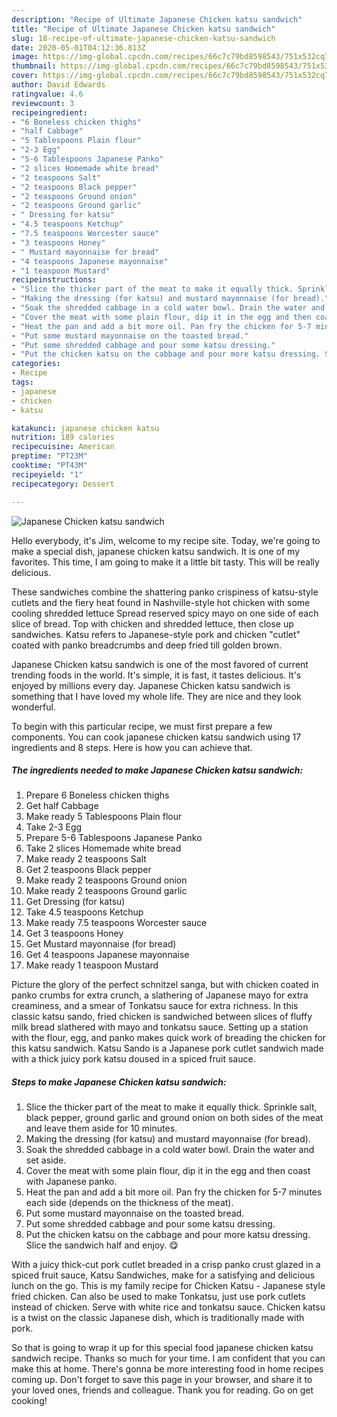 ```yaml
---
description: "Recipe of Ultimate Japanese Chicken katsu sandwich"
title: "Recipe of Ultimate Japanese Chicken katsu sandwich"
slug: 18-recipe-of-ultimate-japanese-chicken-katsu-sandwich
date: 2020-05-01T04:12:36.813Z
image: https://img-global.cpcdn.com/recipes/66c7c79bd8598543/751x532cq70/japanese-chicken-katsu-sandwich-recipe-main-photo.jpg
thumbnail: https://img-global.cpcdn.com/recipes/66c7c79bd8598543/751x532cq70/japanese-chicken-katsu-sandwich-recipe-main-photo.jpg
cover: https://img-global.cpcdn.com/recipes/66c7c79bd8598543/751x532cq70/japanese-chicken-katsu-sandwich-recipe-main-photo.jpg
author: David Edwards
ratingvalue: 4.6
reviewcount: 3
recipeingredient:
- "6 Boneless chicken thighs"
- "half Cabbage"
- "5 Tablespoons Plain flour"
- "2-3 Egg"
- "5-6 Tablespoons Japanese Panko"
- "2 slices Homemade white bread"
- "2 teaspoons Salt"
- "2 teaspoons Black pepper"
- "2 teaspoons Ground onion"
- "2 teaspoons Ground garlic"
- " Dressing for katsu"
- "4.5 teaspoons Ketchup"
- "7.5 teaspoons Worcester sauce"
- "3 teaspoons Honey"
- " Mustard mayonnaise for bread"
- "4 teaspoons Japanese mayonnaise"
- "1 teaspoon Mustard"
recipeinstructions:
- "Slice the thicker part of the meat to make it equally thick. Sprinkle salt, black pepper, ground garlic and ground onion on both sides of the meat and leave them aside for 10 minutes."
- "Making the dressing (for katsu) and mustard mayonnaise (for bread)."
- "Soak the shredded cabbage in a cold water bowl. Drain the water and set aside."
- "Cover the meat with some plain flour, dip it in the egg and then coast with Japanese panko."
- "Heat the pan and add a bit more oil. Pan fry the chicken for 5-7 minutes each side (depends on the thickness of the meat)."
- "Put some mustard mayonnaise on the toasted bread."
- "Put some shredded cabbage and pour some katsu dressing."
- "Put the chicken katsu on the cabbage and pour more katsu dressing. Slice the sandwich half and enjoy. 😋"
categories:
- Recipe
tags:
- japanese
- chicken
- katsu

katakunci: japanese chicken katsu 
nutrition: 189 calories
recipecuisine: American
preptime: "PT23M"
cooktime: "PT43M"
recipeyield: "1"
recipecategory: Dessert

---
```



![Japanese Chicken katsu sandwich](https://img-global.cpcdn.com/recipes/66c7c79bd8598543/751x532cq70/japanese-chicken-katsu-sandwich-recipe-main-photo.jpg)

Hello everybody, it's Jim, welcome to my recipe site. Today, we're going to make a special dish, japanese chicken katsu sandwich. It is one of my favorites. This time, I am going to make it a little bit tasty. This will be really delicious.

These sandwiches combine the shattering panko crispiness of katsu-style cutlets and the fiery heat found in Nashville-style hot chicken with some cooling shredded lettuce Spread reserved spicy mayo on one side of each slice of bread. Top with chicken and shredded lettuce, then close up sandwiches. Katsu refers to Japanese-style pork and chicken &#34;cutlet&#34; coated with panko breadcrumbs and deep fried till golden brown.

Japanese Chicken katsu sandwich is one of the most favored of current trending foods in the world. It's simple, it is fast, it tastes delicious. It's enjoyed by millions every day. Japanese Chicken katsu sandwich is something that I have loved my whole life. They are nice and they look wonderful.


To begin with this particular recipe, we must first prepare a few components. You can cook japanese chicken katsu sandwich using 17 ingredients and 8 steps. Here is how you can achieve that.

<!--inarticleads1-->

##### The ingredients needed to make Japanese Chicken katsu sandwich:

1. Prepare 6 Boneless chicken thighs
1. Get half Cabbage
1. Make ready 5 Tablespoons Plain flour
1. Take 2-3 Egg
1. Prepare 5-6 Tablespoons Japanese Panko
1. Take 2 slices Homemade white bread
1. Make ready 2 teaspoons Salt
1. Get 2 teaspoons Black pepper
1. Make ready 2 teaspoons Ground onion
1. Make ready 2 teaspoons Ground garlic
1. Get  Dressing (for katsu)
1. Take 4.5 teaspoons Ketchup
1. Make ready 7.5 teaspoons Worcester sauce
1. Get 3 teaspoons Honey
1. Get  Mustard mayonnaise (for bread)
1. Get 4 teaspoons Japanese mayonnaise
1. Make ready 1 teaspoon Mustard


Picture the glory of the perfect schnitzel sanga, but with chicken coated in panko crumbs for extra crunch, a slathering of Japanese mayo for extra creaminess, and a smear of Tonkatsu sauce for extra richness. In this classic katsu sando, fried chicken is sandwiched between slices of fluffy milk bread slathered with mayo and tonkatsu sauce. Setting up a station with the flour, egg, and panko makes quick work of breading the chicken for this katsu sandwich. Katsu Sando is a Japanese pork cutlet sandwich made with a thick juicy pork katsu doused in a spiced fruit sauce. 

<!--inarticleads2-->

##### Steps to make Japanese Chicken katsu sandwich:

1. Slice the thicker part of the meat to make it equally thick. Sprinkle salt, black pepper, ground garlic and ground onion on both sides of the meat and leave them aside for 10 minutes.
1. Making the dressing (for katsu) and mustard mayonnaise (for bread).
1. Soak the shredded cabbage in a cold water bowl. Drain the water and set aside.
1. Cover the meat with some plain flour, dip it in the egg and then coast with Japanese panko.
1. Heat the pan and add a bit more oil. Pan fry the chicken for 5-7 minutes each side (depends on the thickness of the meat).
1. Put some mustard mayonnaise on the toasted bread.
1. Put some shredded cabbage and pour some katsu dressing.
1. Put the chicken katsu on the cabbage and pour more katsu dressing. Slice the sandwich half and enjoy. 😋


With a juicy thick-cut pork cutlet breaded in a crisp panko crust glazed in a spiced fruit sauce, Katsu Sandwiches, make for a satisfying and delicious lunch on the go. This is my family recipe for Chicken Katsu - Japanese style fried chicken. Can also be used to make Tonkatsu, just use pork cutlets instead of chicken. Serve with white rice and tonkatsu sauce. Chicken katsu is a twist on the classic Japanese dish, which is traditionally made with pork. 

So that is going to wrap it up for this special food japanese chicken katsu sandwich recipe. Thanks so much for your time. I am confident that you can make this at home. There's gonna be more interesting food in home recipes coming up. Don't forget to save this page in your browser, and share it to your loved ones, friends and colleague. Thank you for reading. Go on get cooking!
